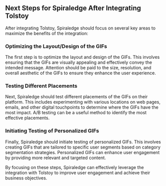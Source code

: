 ## Next Steps for Spiraledge After Integrating Tolstoy

After integrating Tolstoy, Spiraledge should focus on several key areas to maximize the benefits of the integration:

### Optimizing the Layout/Design of the GIFs

The first step is to optimize the layout and design of the GIFs. This involves ensuring that the GIFs are visually appealing and effectively convey the intended message. Attention should be paid to the size, resolution, and overall aesthetic of the GIFs to ensure they enhance the user experience.

### Testing Different Placements

Next, Spiraledge should test different placements of the GIFs on their platform. This includes experimenting with various locations on web pages, emails, and other digital touchpoints to determine where the GIFs have the most impact. A/B testing can be a useful method to identify the most effective placements.

### Initiating Testing of Personalized GIFs

Finally, Spiraledge should initiate testing of personalized GIFs. This involves creating GIFs that are tailored to specific user segments based on category segmentation strategies. Personalized GIFs can enhance user engagement by providing more relevant and targeted content.

By focusing on these steps, Spiraledge can effectively leverage the integration with Tolstoy to improve user engagement and achieve their business objectives.